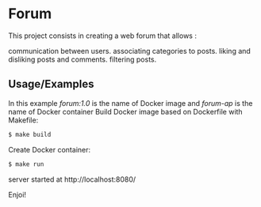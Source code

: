 
# Forum

This project consists in creating a web forum that allows :

communication between users.
associating categories to posts.
liking and disliking posts and comments.
filtering posts.

## Usage/Examples
In this example *forum:1.0* is the name of Docker image and *forum-ap* is the name of Docker container
Build Docker image based on Dockerfile with Makefile:

```bash
$ make build
```
Create Docker container:

```bash
$ make run
```

server started at http://localhost:8080/

Enjoi!
